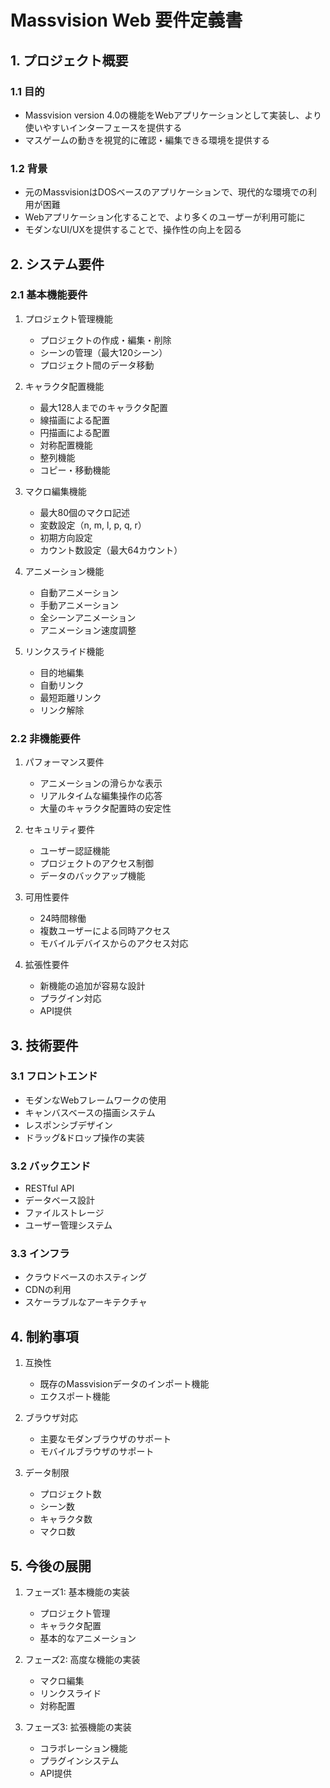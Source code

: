 # Massvision Web 要件定義書

## 1. プロジェクト概要

### 1.1 目的
- Massvision version 4.0の機能をWebアプリケーションとして実装し、より使いやすいインターフェースを提供する
- マスゲームの動きを視覚的に確認・編集できる環境を提供する

### 1.2 背景
- 元のMassvisionはDOSベースのアプリケーションで、現代的な環境での利用が困難
- Webアプリケーション化することで、より多くのユーザーが利用可能に
- モダンなUI/UXを提供することで、操作性の向上を図る

## 2. システム要件

### 2.1 基本機能要件
1. プロジェクト管理機能
   - プロジェクトの作成・編集・削除
   - シーンの管理（最大120シーン）
   - プロジェクト間のデータ移動

2. キャラクタ配置機能
   - 最大128人までのキャラクタ配置
   - 線描画による配置
   - 円描画による配置
   - 対称配置機能
   - 整列機能
   - コピー・移動機能

3. マクロ編集機能
   - 最大80個のマクロ記述
   - 変数設定（n, m, l, p, q, r）
   - 初期方向設定
   - カウント数設定（最大64カウント）

4. アニメーション機能
   - 自動アニメーション
   - 手動アニメーション
   - 全シーンアニメーション
   - アニメーション速度調整

5. リンクスライド機能
   - 目的地編集
   - 自動リンク
   - 最短距離リンク
   - リンク解除

### 2.2 非機能要件

1. パフォーマンス要件
   - アニメーションの滑らかな表示
   - リアルタイムな編集操作の応答
   - 大量のキャラクタ配置時の安定性

2. セキュリティ要件
   - ユーザー認証機能
   - プロジェクトのアクセス制御
   - データのバックアップ機能

3. 可用性要件
   - 24時間稼働
   - 複数ユーザーによる同時アクセス
   - モバイルデバイスからのアクセス対応

4. 拡張性要件
   - 新機能の追加が容易な設計
   - プラグイン対応
   - API提供

## 3. 技術要件

### 3.1 フロントエンド
- モダンなWebフレームワークの使用
- キャンバスベースの描画システム
- レスポンシブデザイン
- ドラッグ&ドロップ操作の実装

### 3.2 バックエンド
- RESTful API
- データベース設計
- ファイルストレージ
- ユーザー管理システム

### 3.3 インフラ
- クラウドベースのホスティング
- CDNの利用
- スケーラブルなアーキテクチャ

## 4. 制約事項

1. 互換性
   - 既存のMassvisionデータのインポート機能
   - エクスポート機能

2. ブラウザ対応
   - 主要なモダンブラウザのサポート
   - モバイルブラウザのサポート

3. データ制限
   - プロジェクト数
   - シーン数
   - キャラクタ数
   - マクロ数

## 5. 今後の展開

1. フェーズ1: 基本機能の実装
   - プロジェクト管理
   - キャラクタ配置
   - 基本的なアニメーション

2. フェーズ2: 高度な機能の実装
   - マクロ編集
   - リンクスライド
   - 対称配置

3. フェーズ3: 拡張機能の実装
   - コラボレーション機能
   - プラグインシステム
   - API提供 
